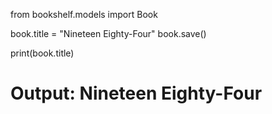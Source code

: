 from bookshelf.models import Book

book.title = "Nineteen Eighty-Four"
book.save()

print(book.title)
# Output: Nineteen Eighty-Four